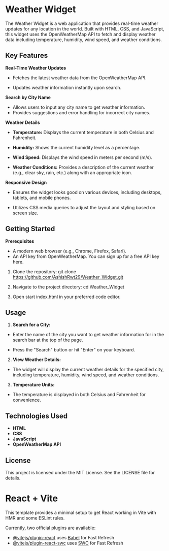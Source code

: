 
# Weather Widget

The Weather Widget is a web application that provides real-time weather updates for any location in the world. Built with HTML, CSS, and JavaScript, this widget uses the OpenWeatherMap API to fetch and display weather data including temperature, humidity, wind speed, and weather conditions.


## Key Features

**Real-Time Weather Updates**

- Fetches the latest weather data from the OpenWeatherMap API.

- Updates weather information instantly upon search.

**Search by City Name**

- Allows users to input any city name to get weather information.
- Provides suggestions and error handling for incorrect city names.

**Weather Details**

- **Temperature:** Displays the current temperature in both Celsius and Fahrenheit.

- **Humidity:** Shows the current humidity level as a percentage.

- **Wind Speed:** Displays the wind speed in meters per second (m/s).

- **Weather Conditions:** Provides a description of the current weather (e.g., clear sky, rain, etc.) along with an appropriate icon.

**Responsive Design**

- Ensures the widget looks good on various devices, including      desktops, tablets, and mobile phones.

- Utilizes CSS media queries to adjust the layout and styling based on screen size.


## Getting Started

**Prerequisites**

- A modern web browser (e.g., Chrome, Firefox, Safari).
- An API key from OpenWeatherMap. You can sign up for a free API key here.

1. Clone the repository:
git clone https://github.com/AshishRwt29/Weather_Widget.git

2. Navigate to the project directory:
cd Weather_Widget

3. Open start index.html in your preferred code editor.

## Usage

1. **Search for a City:**

- Enter the name of the city you want to get weather information for in the search bar at the top of the page.

- Press the "Search" button or hit "Enter" on your keyboard.

2. **View Weather Details:**

- The widget will display the current weather details for the specified city, including temperature, humidity, wind speed, and weather conditions.

3. **Temperature Units:**

- The temperature is displayed in both Celsius and Fahrenheit for convenience.

## Technologies Used

- **HTML**
- **CSS**
- **JavaScript**
- **OpenWeatherMap API**
## License

This project is licensed under the MIT License. See the LICENSE file for details.



# React + Vite

This template provides a minimal setup to get React working in Vite with HMR and some ESLint rules.

Currently, two official plugins are available:

- [@vitejs/plugin-react](https://github.com/vitejs/vite-plugin-react/blob/main/packages/plugin-react/README.md) uses [Babel](https://babeljs.io/) for Fast Refresh
- [@vitejs/plugin-react-swc](https://github.com/vitejs/vite-plugin-react-swc) uses [SWC](https://swc.rs/) for Fast Refresh
